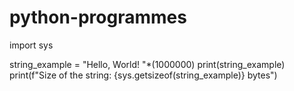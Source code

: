 # python-programmes
import sys

string_example = &quot;Hello, World! &quot;*(1000000)
print(string_example)
print(f&quot;Size of the string: {sys.getsizeof(string_example)} bytes&quot;)
